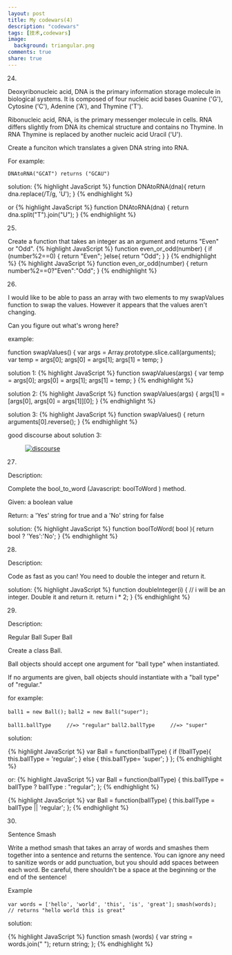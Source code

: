 ```yaml
---
layout: post
title: My codewars(4)
description: "codewars"
tags: [技术,codewars]
image:
  background: triangular.png
comments: true
share: true
---
```


24.

Deoxyribonucleic acid, DNA is the primary information storage molecule in biological systems. It is composed of four nucleic acid bases Guanine ('G'), Cytosine ('C'), Adenine ('A'), and Thymine ('T').

Ribonucleic acid, RNA, is the primary messenger molecule in cells. RNA differs slightly from DNA its chemical structure and contains no Thymine. In RNA Thymine is replaced by another nucleic acid Uracil ('U').

Create a funciton which translates a given DNA string into RNA.

For example:

```DNAtoRNA("GCAT") returns ("GCAU")```

<!--more-->

solution:
{% highlight JavaScript %}
function DNAtoRNA(dna){
  return dna.replace(/T/g, 'U');
}
{% endhighlight %}

or
{% highlight JavaScript %}
function DNAtoRNA(dna) {
  return dna.split("T").join("U");
}
{% endhighlight %}

25.

Create a function that takes an integer as an argument and returns "Even" or "Odd".
{% highlight JavaScript %}
function even_or_odd(number) {
  if (number%2==0) {
                    return "Even";
                }else{
                    return "Odd";
                }
}
{% endhighlight %}
{% highlight JavaScript %}
function even_or_odd(number) {
 return number%2==0?"Even":"Odd";
}
{% endhighlight %}

26.

I would like to be able to pass an array with two elements to my swapValues function to swap the values. However it appears that the values aren't changing.

Can you figure out what's wrong here?

example:

function swapValues() {
    var args = Array.prototype.slice.call(arguments);
    var temp = args[0];
    args[0] = args[1];
    args[1] = temp;
}

solution 1:
{% highlight JavaScript %}
function swapValues(args) {
    var temp = args[0];
    args[0] = args[1];
    args[1] = temp;
}
{% endhighlight %}

solution 2:
{% highlight JavaScript %}
function swapValues(args) {
    args[1] = [args[0], args[0] = args[1]][0];
}
{% endhighlight %}

solution 3:
{% highlight JavaScript %}
function swapValues() {
  return arguments[0].reverse();
}
{% endhighlight %}

good discourse about solution 3:

<figure>
    <a href="http://7vznhl.com1.z0.glb.clouddn.com/2015-5-16-1codewars1.png">      
    <img src="http://7vznhl.com1.z0.glb.clouddn.com/2015-5-16-1codewars1.png" alt="discourse" />
    </a>
</figure>

27.

Description:

Complete the bool_to_word (Javascript: boolToWord ) method.

Given: a boolean value

Return: a 'Yes' string for true and a 'No' string for false

solution:
{% highlight JavaScript %}
function boolToWord( bool ){
  return bool ? 'Yes':'No';
}
{% endhighlight %}

28.

Description:

Code as fast as you can! You need to double the integer and return it.

solution:
{% highlight JavaScript %}
function doubleInteger(i) {
  // i will be an integer. Double it and return it.
  return i * 2;
}
{% endhighlight %}

29.

Description:

Regular Ball Super Ball

Create a class Ball.

Ball objects should accept one argument for "ball type" when instantiated.

If no arguments are given, ball objects should instantiate with a "ball type" of "regular."

for example:

```ball1 = new Ball();```
```ball2 = new Ball("super");```

```ball1.ballType     //=> "regular"```
```ball2.ballType     //=> "super"```

solution:

{% highlight JavaScript %}
var Ball = function(ballType) {
  if (!ballType){
    this.ballType = 'regular';
  }
  else {
    this.ballType= 'super';
  }
};
{% endhighlight %}

or:
{% highlight JavaScript %}
var Ball = function(ballType) {
  this.ballType = ballType ? ballType : "regular";
};
{% endhighlight %}

{% highlight JavaScript %}
var Ball = function(ballType) {
  this.ballType = ballType || 'regular';
};
{% endhighlight %}

30.

Sentence Smash

Write a method smash that takes an array of words and smashes them together into a sentence and returns the sentence. You can ignore any need to sanitize words or add punctuation, but you should add spaces between each word. Be careful, there shouldn't be a space at the beginning or the end of the sentence!

Example

```var words = ['hello', 'world', 'this', 'is', 'great'];```
```smash(words); // returns "hello world this is great"```

solution:

{% highlight JavaScript %}
function smash (words) {
    var string = words.join(" ");
    return string; 
};
{% endhighlight %}
